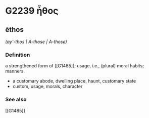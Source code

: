 # G2239 ἦθος

## ēthos

_(ay'-thos | A-those | A-those)_

### Definition

a strengthened form of [[G1485]]; usage, i.e., (plural) moral habits; manners.

- a customary abode, dwelling place, haunt, customary state
- custom, usage, morals, character

### See also

[[G1485]]

